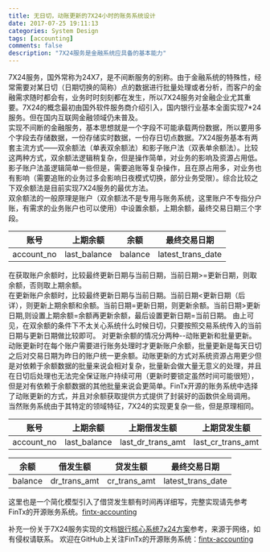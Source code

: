 ```yaml
---
title: 无日切，动账更新的7X24小时的账务系统设计
date: 2017-07-25 19:11:13
categories: System Design
tags: [accounting]
comments: false
description: "7X24服务是金融系统应具备的基本能力"
---
```


7X24服务，国外常称为24X7，是不间断服务的别称。由于金融系统的特殊性，经常需要对某日切（日期切换的简称）点的数据进行批量处理或者分析，而客户的金融需求随时都会有，业务时时刻刻都在发生，所以7X24服务对金融企业尤其重要。7X24的概念最初由国外软件服务商介绍引入，国内银行业基本全面实现7*24服务。但在国内互联网金融领域仍未普及。    
实现不间断的金融服务，基本思想就是一个字段不可能承载两份数据，所以要用多个字段去存储数据，一份存储实时数据，一份存日切点数据。7X24服务基本有两套主流方式——双余额法（单表双余额法）和影子账户法（双表单余额法）。比较这两种方式，双余额法逻辑稍复杂，但是操作简单，对业务的影响及资源占用低。影子账户法虽逻辑简单一些但是，需要追账等复杂操作，且在原占用多，对业务也有影响（需要追账的业务过多会影响日夜模式切换，部分业务受限）。综合比较之下双余额法是目前实现7X24服务的最优方法。    
双余额法的一般原理是账户（双余额法不是专用与账务系统，这里账户不专指分户账，有需求的业务账户也可以使用）中设置余额，上期余额，最终交易日期三个字段。

 账号|上期余额|余额|最终交易日期
 ----------|------------|-------|-----------------
 account_no|last_balance|balance|latest_trans_date
 在获取账户余额时，比较最终更新日期与当前日期，当前日期>=更新日期，则取余额，否则取上期余额。    
在更新账户余额时，比较最终更新日期与当前日期。当前日期<更新日期（后详），则更新上期余额和余额。当前日期=更新日期，则更新余额。当前日期>更新日期,则设置上期余额=余额再更新余额，最后设置更新日期=当前日期。 
由上可见，在双余额的条件下不太关心系统什么时候日切，只要按照交易系统传入的当前日期与更新日期做比较即可。
对更新余额的情况分两种--动账更新和批量更新。
动账更新时在每个账户需要进行账务处理时才更新账户余额，批量更新是每天日切之后对交易日期为昨日的账户统一更余额。动账更新的方式对系统资源占用更少但是对依赖于余额数据的批量来说会相对复杂，批量新会做大量无意义的处理，并且在日切后处理也无法完全保证账户持续可用（更新时要锁定虽然时间可能很短），但是对有依赖于余额数据的其他批量来说会更简单。FinTx开源的账务系统中选择了动账更新的方式，并且对余额获取提供方式提供了封装好的函数供全局调用。
当然账务系统由于其特定的领域特征，7X24的实现更复杂一些，但是原理相同。
 
账号|上期余额|上期借发生额|上期贷发生额
 ----------|------------|-----------------|-----------------
 account_no|last_balance|last_dr_trans_amt|last_cr_trans_amt
 
 余额|借发生额|贷发生额|最终交易日期
 -------|------------|------------|-----------------
 balance|dr_trans_amt|cr_trans_amt|latest_trans_date
这里也是一个简化模型引入了借贷发生额有时间再详细写，完整实现请先参考FinTx的开源账务系统。[fintx-accounting](https://github.com/fintx/fintx-accounting)

补充一份关于7X24服务实现的文档[银行核心系统7x24方案](./uploads/posts/7x24-continuous-accounting-system/银行核心系统7x24方案.pdf)参考，来源于网络，如有侵权请联系。
欢迎在GitHub上关注FinTx的开源账务系统：[fintx-accounting](https://github.com/fintx/fintx-accounting)

